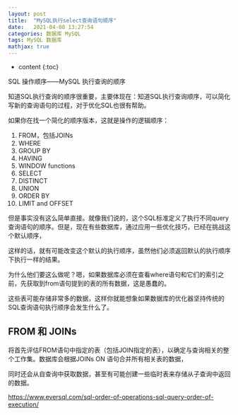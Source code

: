 ```yaml
---
layout: post
title:  "MySQL执行select查询语句顺序"
date:   2021-04-08 13:27:54
categories: 数据库 MySQL
tags: MySQL 数据库
mathjax: true
---
```


* content
{:toc}

SQL 操作顺序——MySQL 执行查询的顺序

知道SQL执行查询的顺序很重要，主要体现在：知道SQL执行查询顺序，可以简化写新的查询语句的过程，对于优化SQL也很有帮助。

如果你在找一个简化的顺序版本，这就是操作的逻辑顺序：

1. FROM，包括JOINs
2. WHERE
3. GROUP BY
4. HAVING
5. WINDOW functions
6. SELECT
7. DISTINCT
8. UNION
9. ORDER BY
10. LIMIT and OFFSET

但是事实没有这么简单直接。就像我们说的，这个SQL标准定义了执行不同query查询语句的顺序。但是，现在有些数据库，通过应用一些优化技巧，已经在挑战这个默认顺序，

这样的话，就有可能改变这个默认的执行顺序，虽然他们必须返回默认的执行顺序下执行一样的结果。


为什么他们要这么做呢？嗯，如果数据库必须在查看where语句和它们的索引之前，先获取到from语句提到的表的所有数据，这是愚蠢的。

这些表可能存储非常多的数据，这样你就能想象如果数据库的优化器坚持传统的SQL查询语句执行顺序会发生什么了。


## FROM 和 JOINs

将首先评估FROM语句中指定的表（包括JOIN指定的表），以确定与查询相关的整个工作集。数据库会根据JOINs ON 语句合并所有相关表的数据，

同时还会从自查询中获取数据，甚至有可能创建一些临时表来存储从子查询中返回的数据。






















https://www.eversql.com/sql-order-of-operations-sql-query-order-of-execution/